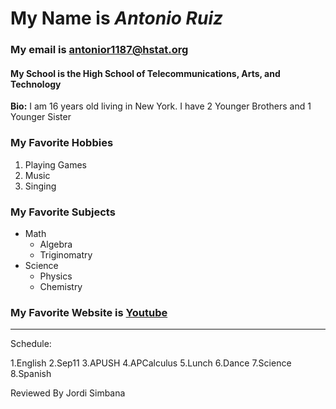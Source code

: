 

# My Name is _Antonio Ruiz_

### My email is antonior1187@hstat.org

#### My School is the High School of Telecommunications, Arts, and Technology

**Bio:** I am 16 years old living in New York. I have 2 Younger Brothers and 1 Younger Sister

### My Favorite Hobbies
1. Playing Games  
2. Music
3. Singing

### My Favorite Subjects
* Math
  * Algebra 
  * Triginomatry
* Science
  * Physics
  * Chemistry
### My Favorite Website is [Youtube](https://www.youtube.com/)
---
Schedule:


1.English
2.Sep11
3.APUSH
4.APCalculus
5.Lunch
6.Dance
7.Science
8.Spanish



Reviewed By Jordi Simbana 

